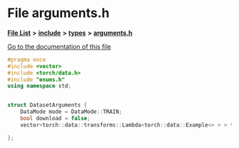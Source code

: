 

# File arguments.h

[**File List**](files.md) **>** [**include**](dir_d44c64559bbebec7f509842c48db8b23.md) **>** [**types**](dir_0ad255a918b7fba820a1ddafed6fa637.md) **>** [**arguments.h**](arguments_8h.md)

[Go to the documentation of this file](arguments_8h.md)


```C++
#pragma once
#include <vector>
#include <torch/data.h>
#include "enums.h"
using namespace std;


struct DatasetArguments {
    DataMode mode = DataMode::TRAIN;
    bool download = false;
    vector<torch::data::transforms::Lambda<torch::data::Example<> > > transforms  = {};

};
```


